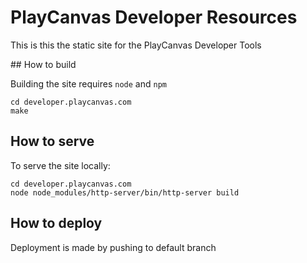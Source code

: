 # PlayCanvas Developer Resources

This is this the static site for the PlayCanvas Developer Tools

## How to build

Building the site requires `node` and `npm`

    cd developer.playcanvas.com
    make

## How to serve

To serve the site locally:

    cd developer.playcanvas.com
    node node_modules/http-server/bin/http-server build

## How to deploy

Deployment is made by pushing to default branch
